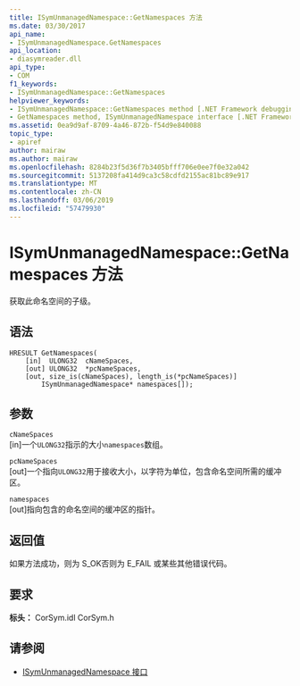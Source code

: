```yaml
---
title: ISymUnmanagedNamespace::GetNamespaces 方法
ms.date: 03/30/2017
api_name:
- ISymUnmanagedNamespace.GetNamespaces
api_location:
- diasymreader.dll
api_type:
- COM
f1_keywords:
- ISymUnmanagedNamespace::GetNamespaces
helpviewer_keywords:
- ISymUnmanagedNamespace::GetNamespaces method [.NET Framework debugging]
- GetNamespaces method, ISymUnmanagedNamespace interface [.NET Framework debugging]
ms.assetid: 0ea9d9af-8709-4a46-872b-f54d9e840088
topic_type:
- apiref
author: mairaw
ms.author: mairaw
ms.openlocfilehash: 8284b23f5d36f7b3405bfff706e0ee7f0e32a042
ms.sourcegitcommit: 5137208fa414d9ca3c58cdfd2155ac81bc89e917
ms.translationtype: MT
ms.contentlocale: zh-CN
ms.lasthandoff: 03/06/2019
ms.locfileid: "57479930"
---
```

# <a name="isymunmanagednamespacegetnamespaces-method"></a>ISymUnmanagedNamespace::GetNamespaces 方法
获取此命名空间的子级。  
  
## <a name="syntax"></a>语法  
  
```  
HRESULT GetNamespaces(  
    [in]  ULONG32  cNameSpaces,  
    [out] ULONG32  *pcNameSpaces,  
    [out, size_is(cNameSpaces), length_is(*pcNameSpaces)]  
        ISymUnmanagedNamespace* namespaces[]);  
```  
  
## <a name="parameters"></a>参数  
 `cNameSpaces`  
 [in]一个`ULONG32`指示的大小`namespaces`数组。  
  
 `pcNameSpaces`  
 [out]一个指向`ULONG32`用于接收大小，以字符为单位，包含命名空间所需的缓冲区。  
  
 `namespaces`  
 [out]指向包含的命名空间的缓冲区的指针。  
  
## <a name="return-value"></a>返回值  
 如果方法成功，则为 S_OK否则为 E_FAIL 或某些其他错误代码。  
  
## <a name="requirements"></a>要求  
 **标头：** CorSym.idl CorSym.h  
  
## <a name="see-also"></a>请参阅
- [ISymUnmanagedNamespace 接口](../../../../docs/framework/unmanaged-api/diagnostics/isymunmanagednamespace-interface.md)
